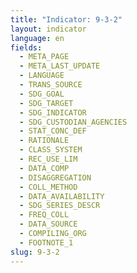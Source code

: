```yaml
---
title: "Indicator: 9-3-2"
layout: indicator
language: en
fields:
  - META_PAGE
  - META_LAST_UPDATE
  - LANGUAGE
  - TRANS_SOURCE
  - SDG_GOAL
  - SDG_TARGET
  - SDG_INDICATOR
  - SDG_CUSTODIAN_AGENCIES
  - STAT_CONC_DEF
  - RATIONALE
  - CLASS_SYSTEM
  - REC_USE_LIM
  - DATA_COMP
  - DISAGGREGATION
  - COLL_METHOD
  - DATA_AVAILABILITY
  - SDG_SERIES_DESCR
  - FREQ_COLL
  - DATA_SOURCE
  - COMPILING_ORG
  - FOOTNOTE_1
slug: 9-3-2
---
```

